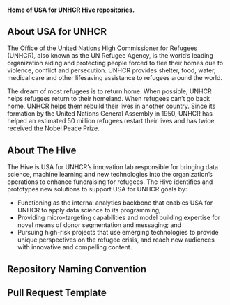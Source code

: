 #### Home of USA for UNHCR Hive repositories. 

## About USA for UNHCR

The Office of the United Nations High Commissioner for Refugees (UNHCR), also known as the UN Refugee Agency, is the world’s leading organization aiding and protecting people forced to flee their homes due to violence, conflict and persecution. UNHCR provides shelter, food, water, medical care and other lifesaving assistance to refugees around the world.

The dream of most refugees is to return home. When possible, UNHCR helps refugees return to their homeland. When refugees can’t go back home, UNHCR helps them rebuild their lives in another country. Since its formation by the United Nations General Assembly in 1950, UNHCR has helped an estimated 50 million refugees restart their lives and has twice received the Nobel Peace Prize. 

## About The Hive



The Hive is USA for UNHCR’s innovation lab responsible for bringing data science, machine learning and new technologies into the organization’s operations to enhance fundraising for refugees. The Hive identifies and prototypes new solutions to support USA for UNHCR goals by:

  - Functioning as the internal analytics backbone that enables USA for UNHCR to apply data science to its programming;
  - Providing micro-targeting capabilities and model building expertise for novel means of donor segmentation and messaging; and
  - Pursuing high-risk projects that use emerging technologies to provide unique perspectives on the refugee crisis, and reach new audiences with innovative and compelling content.


## Repository Naming Convention

## Pull Request Template
